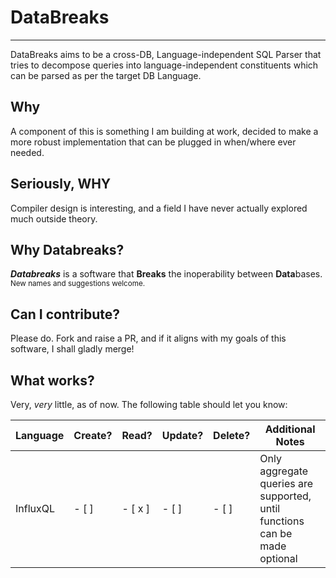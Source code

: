 # DataBreaks
-----

DataBreaks aims to be a cross-DB, Language-independent SQL Parser that tries to decompose queries into language-independent constituents which can be parsed as per the target DB Language.


## Why

A component of this is something I am building at work, decided to make a more robust implementation that can be plugged in when/where ever needed.

## Seriously, WHY

Compiler design is interesting, and a field I have never actually explored much outside theory.


## Why Databreaks?

***Databreaks*** is a software that **Breaks** the inoperability between **Data**bases. <sup>New names and suggestions welcome.</sup>

## Can I contribute?

Please do. Fork and raise a PR, and if it aligns with my goals of this software, I shall gladly merge!

## What works?

Very, *very* little, as of now. The following table should let you know:  

| Language | Create? | Read? | Update? | Delete? | Additional Notes |
| -------- | ------- | ----- | ------- | ------- | ---------------  |
| InfluxQL | - [ ] | - [ x ] | - [ ] | - [ ] | Only aggregate queries are supported, until functions can be made optional |


